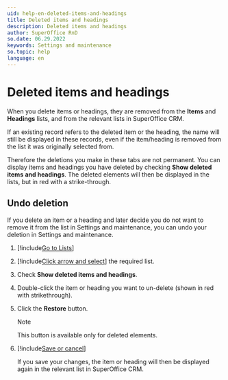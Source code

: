 ```yaml
---
uid: help-en-deleted-items-and-headings
title: Deleted items and headings
description: Deleted items and headings
author: SuperOffice RnD
so.date: 06.29.2022
keywords: Settings and maintenance
so.topic: help
language: en
---
```


# Deleted items and headings

When you delete items or headings, they are removed from the **Items** and **Headings** lists, and from the relevant lists in SuperOffice CRM.

If an existing record refers to the deleted item or the heading, the name will still be displayed in these records, even if the item/heading is removed from the list it was originally selected from.

Therefore the deletions you make in these tabs are not permanent. You can display items and headings you have deleted by checking **Show deleted items** **and headings**. The deleted elements will then be displayed in the lists, but in red with a strike-through.

## Undo deletion

If you delete an item or a heading and later decide you do not want to remove it from the list in Settings and maintenance, you can undo your deletion in Settings and maintenance.

1. [!include[Go to Lists](../includes/goto-lists.md)]

2. [!include[Click arrow and select](../includes/expand-list.md)] the required list.

3. Check **Show deleted items and headings**.

4. Double-click the item or heading you want to un-delete (shown in red with strikethrough).

5. Click the **Restore** button.

    > [!NOTE]
    > This button is available only for deleted elements.

6. [!include[Save or cancel](../includes/save-or-cancel.md)]

    If you save your changes, the item or heading will then be displayed again in the relevant list in SuperOffice CRM.

<!-- Referenced links -->

<!-- Referenced images -->
